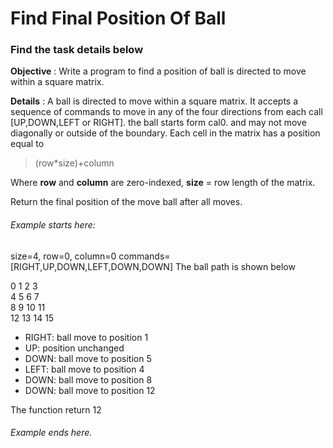 # Find Final Position Of Ball

### Find the task details below

**Objective** : Write a program to find a position of ball is directed to move within a square matrix.

**Details** : A ball is directed to move within a square matrix. It accepts a sequence of commands to
move in any of the four directions from each call [UP,DOWN,LEFT or RIGHT]. the ball starts form
cal0. and may not move diagonally or outside of the boundary.
Each cell in the matrix has a position equal to

> (row*size)+column

Where 
**row** and **column** are zero-indexed,
**size** = row length of the matrix.

Return the final position of the move ball after all moves.

###### Example starts here:

size=4, row=0, column=0
commands=[RIGHT,UP,DOWN,LEFT,DOWN,DOWN]
The ball path is shown below

0  1  2  3 <br />
4  5  6  7 <br />
8  9  10 11 <br />
12 13 14 15 <br />

- RIGHT: ball move to position 1
- UP: position unchanged
- DOWN: ball move to position 5
- LEFT: ball move to position 4
- DOWN: ball move to position 8
- DOWN: ball move to position 12

The function return 12

###### Example ends here.

